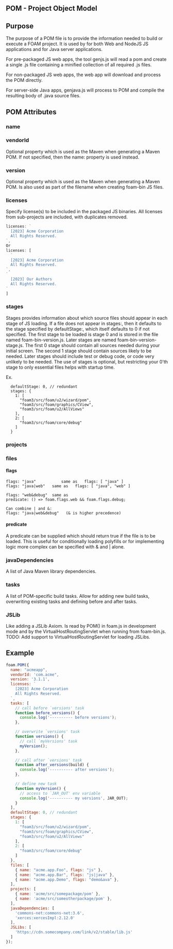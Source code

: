## POM - Project Object Model

## Purpose

The purpose of a POM file is to provide the information needed to build or execute a FOAM project. It is used by for both Web and NodeJS JS applications and for Java server applications.

For pre-packaged JS web apps, the tool genjs.js will read a pom and create a single .js file containing a minified collection of all required .js files.

For non-packaged JS web apps, the web app will download and process the POM directly.

For server-side Java apps, genjava.js will process to POM and compile the resulting body
of .java source files.

## POM Attributes

### name

### vendorId
Optional property which is used as the Maven <groupId> when generating a Maven POM. If not specified, then the name: property is used instead.

### version
Optional property which is used as the Maven <version> when generating a Maven POM. Is also used as part of the filename when creating foam-bin JS files.

### licenses
Specify license(s) to be included in the packaged JS binaries.
All licenses from sub-projects are included, with duplicates removed.

```javascript
licenses: `
  [2023] Acme Corporation
  All Rights Reserved.
`,
Or
licenses: [
  `
  [2023] Acme Corporation
  All Rights Reserved.
`,
`
  [2023] Our Authors
  All Rights Reserved.
`
]
```

### stages
Stages provides information about which source files should appear in each stage
of JS loading. If a file does not appear in stages:, then it defaults to the stage
specified by defaultStage:, which itself defaults to 0 if not specified.
The first stage to be loaded is stage 0 and is stored in the file named foam-bin-version.js.
Later stages are named foam-bin-version-stage.js.
The first 0 stage should contain all sources needed during your initial screen.
The second 1 stage should contain sources likely to be needed.
Later stages should include test or debug code, or code very unlikely to be needed.
The use of stages is optional, but restricting your 0'th stage to only essential
files helps with startup time.

Ex.
```
  defaultStage: 0, // redundant
  stages: {
    1: [
      "foam3/src/foam/u2/wizard/pom",
      "foam3/src/foam/graphics/CView",
      "foam3/src/foam/u2/AllViews"
    ],
    2: [
      "foam3/src/foam/core/debug"
    ]
  }
```

### projects

### files

#### flags

```
flags: "java"   		same as   flags: [ "java" ]
flags: "java|web" 	same as   flags: [ "java", "web" ]

flags: "web&debug" 	same as
predicate: () => foam.flags.web && foam.flags.debug;

Can combine | and &:
flags: "java|web&debug"   (& is higher precedence)
```

#### predicate

A predicate can be supplied which should return true if the file is to be loaded.
This is useful for conditionally loading polyfills or for implementing logic more complex
can be specified with & and | alone.

### javaDependencies

A list of Java Maven library dependencies.

### tasks

A list of POM-specific build tasks. Allow for adding new build tasks, overwriting
existing tasks and defining before and after tasks.

### JSLib

Like adding a JSLib Axiom. Is read by POM() in foam.js in development mode and by the VirtualHostRoutingServlet when running from foam-bin.js.
TODO: Add support to VirtualHostRoutingServlet for loading JSLibs.


## Example

```javascript
foam.POM({
  name: "acmeapp",
  vendorId: 'com.acme",
  version: '3.1.1',
  licenses: `
    [2023] Acme Corporation
    All Rights Reserved.
  `,
  tasks: [
    // call before `versions' task
    function before_versions() {
      console.log('---------- before versions');
    },

    // overwrite `versions' task
    function versions() {
      // call `myVersions' task
      myVersion();
    },

    // call after `versions' task
    function after_versions(build) {
      console.log('---------- after versions');
    },

    // define new task
    function myVersion() {
      // access to `JAR_OUT' env variable
      console.log('---------- my versions', JAR_OUT);
    }
  ],
  defaultStage: 0, // redundant
  stages: {
    1: [
      "foam3/src/foam/u2/wizard/pom",
      "foam3/src/foam/graphics/CView",
      "foam3/src/foam/u2/AllViews"
    ],
    2: [
      "foam3/src/foam/core/debug"
    ]
  },
  files: [
    { name: "acme.app.Foo", flags: "js" },
    { name: "acme.app.Bar", flags: "js|java" },
    { name: "acme.app.Demo", flags: "demo&ava" },
  ],
  projects: [
    { name: 'acme/src/somepackage/pom' },
    { name: 'acme/src/someotherpackage/pom' },
  ],
  javaDependencies: [
    'commons-net:commons-net:3.6',
    'xerces:xercesImpl:2.12.0'
  ],
  JSLibs: [
    'https://cdn.somecompany.com/link/v2/stable/lib.js'
  ]
});
```
